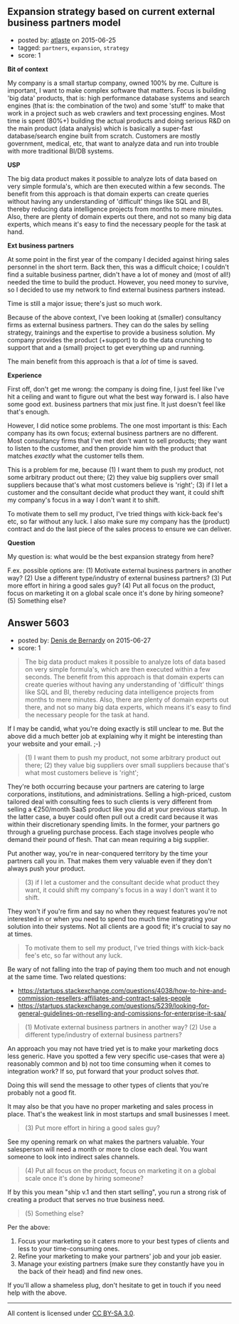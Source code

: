 ## Expansion strategy based on current external business partners model

- posted by: [atlaste](https://stackexchange.com/users/1021317/atlaste) on 2015-06-25
- tagged: `partners`, `expansion`, `strategy`
- score: 1

**Bit of context**

My company is a small startup company, owned 100% by me. Culture is important, I want to make complex software that matters. Focus is building 'big data' products, that is: high performance database systems and search engines (that is: the combination of the two) and some 'stuff' to make that work in a project such as web crawlers and text processing engines. Most time is spent (80%+) building the actual products and doing serious R&D on the main product (data analysis) which is basically a super-fast database/search engine built from scratch. Customers are mostly government, medical, etc, that want to analyze data and run into trouble with more traditional BI/DB systems.

**USP**

The big data product makes it possible to analyze lots of data based on very simple formula's, which are then executed within a few seconds. The benefit from this approach is that domain experts can create queries without having any understanding of 'difficult' things like SQL and BI, thereby reducing data intelligence projects from months to mere minutes. Also, there are plenty of domain experts out there, and not so many big data experts, which means it's easy to find the necessary people for the task at hand.

**Ext business partners**

At some point in the first year of the company I decided against hiring sales personnel in the short term. Back then, this was a difficult choice; I couldn't find a suitable business partner, didn't have a lot of money and (most of all!) needed the time to build the product. However, you need money to survive, so I decided to use my network to find external business partners instead.

Time is still a major issue; there's just so much work.

Because of the above context, I've been looking at (smaller) consultancy firms as external business partners. They can do the sales by selling strategy, trainings and the expertise to provide a business solution. My company provides the product (+support) to do the data crunching to support that and a (small) project to get everything up and running. 

The main benefit from this approach is that a *lot* of time is saved.

**Experience**

First off, don't get me wrong: the company is doing fine, I just feel like I've hit a ceiling and want to figure out what the best way forward is. I also have some good ext. business partners that mix just fine. It just doesn't feel like that's enough.

However, I did notice some problems. The one most important is this: Each company has its own focus; external business partners are no different. Most consultancy firms that I've met don't want to sell products; they want to listen to the customer, and then provide him with the product that matches _exactly_ what the customer tells them. 

This is a problem for me, because (1) I want them to push my product, not some arbitrary product out there; (2) they value big suppliers over small suppliers because that's what most customers believe is 'right'; (3) if I let a customer and the consultant decide what product they want, it could shift my company's focus in a way I don't want it to shift.

To motivate them to sell my product, I've tried things with kick-back fee's etc, so far without any luck. I also make sure my company has the (product) contract and do the last piece of the sales process to ensure we can deliver.

**Question**

My question is: what would be the best expansion strategy from here? 

F.ex. possible options are: (1) Motivate external business partners in another way? (2) Use a different type/industry of external business partners? (3) Put more effort in hiring a good sales guy? (4) Put all focus on the product, focus on marketing it on a global scale once it's done by hiring someone? (5) Something else?


## Answer 5603

- posted by: [Denis de Bernardy](https://stackexchange.com/users/182468/denis-de-bernardy) on 2015-06-27
- score: 1

> The big data product makes it possible to analyze lots of data based on very simple formula's, which are then executed within a few seconds. The benefit from this approach is that domain experts can create queries without having any understanding of 'difficult' things like SQL and BI, thereby reducing data intelligence projects from months to mere minutes. Also, there are plenty of domain experts out there, and not so many big data experts, which means it's easy to find the necessary people for the task at hand.

If I may be candid, what you're doing exactly is still unclear to me. But the above did a much better job at explaining why it might be interesting than your website and your email. ;-)


> (1) I want them to push my product, not some arbitrary product out there; (2) they value big suppliers over small suppliers because that's what most customers believe is 'right';

They're both occurring because your partners are catering to large corporations, institutions, and administrations. Selling a high-priced, custom tailored deal with consulting fees to such clients is very different from selling a €250/month SaaS product like you did at your previous startup. In the latter case, a buyer could often pull out a credit card because it was within their discretionary spending limits. In the former, your partners go through a grueling purchase process. Each stage involves people who demand their pound of flesh. That can mean requiring a big supplier.

Put another way, you're in near-conquered territory by the time your partners call you in. That makes them very valuable even if they don't always push your product.


> (3) if I let a customer and the consultant decide what product they want, it could shift my company's focus in a way I don't want it to shift.

They won't if you're firm and say no when they request features you're not interested in or when you need to spend too much time integrating your solution into their systems. Not all clients are a good fit; it's crucial to say no at times.


> To motivate them to sell my product, I've tried things with kick-back fee's etc, so far without any luck.

Be wary of not falling into the trap of paying them too much and not enough at the same time. Two related questions:

- https://startups.stackexchange.com/questions/4038/how-to-hire-and-commission-resellers-affiliates-and-contract-sales-people
- https://startups.stackexchange.com/questions/5239/looking-for-general-guidelines-on-reselling-and-comissions-for-enterprise-it-saa/


> (1) Motivate external business partners in another way? (2) Use a different type/industry of external business partners?

An approach you may not have tried yet is to make your marketing docs less generic. Have you spotted a few very specific use-cases that were a) reasonably common and b) not too time consuming when it comes to integration work? If so, put forward that your product solves *that*.

Doing this will send the message to other types of clients that you're probably not a good fit.

It may also be that you have no proper marketing and sales process in place. That's the weakest link in most startups and small businesses I meet.


> (3) Put more effort in hiring a good sales guy?

See my opening remark on what makes the partners valuable. Your salesperson will need a month or more to close each deal. You want someone to look into indirect sales channels.


> (4) Put all focus on the product, focus on marketing it on a global scale once it's done by hiring someone?

If by this you mean "ship v.1 and then start selling", you run a strong risk of creating a product that serves no true business need.


> (5) Something else?

Per the above:

1. Focus your marketing so it caters more to your best types of clients and less to your time-consuming ones.
1. Refine your marketing to make your partners' job and your job easier.
1. Manage your existing partners (make sure they constantly have you in the back of their head) and find new ones.

If you'll allow a shameless plug, don't hesitate to get in touch if you need help with the above.



---

All content is licensed under [CC BY-SA 3.0](https://creativecommons.org/licenses/by-sa/3.0/).
